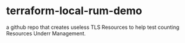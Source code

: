 # terraform-local-rum-demo
a github repo that creates useless TLS Resources to help test counting Resources Underr Management.
